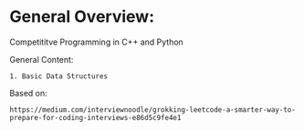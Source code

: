 # General Overview:

Competititve Programming in C++ and Python

General Content:

	1. Basic Data Structures


Based on: 

	https://medium.com/interviewnoodle/grokking-leetcode-a-smarter-way-to-prepare-for-coding-interviews-e86d5c9fe4e1
